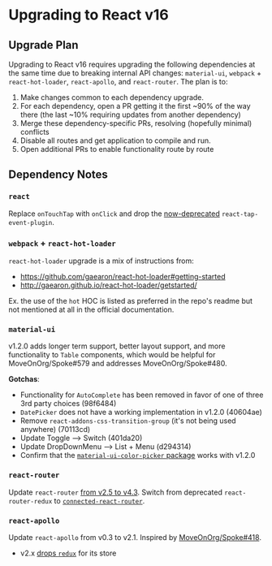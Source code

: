 # Upgrading to React v16

## Upgrade Plan

Upgrading to React v16 requires upgrading the following dependencies at the same time due to breaking internal API changes: `material-ui`, `webpack` + `react-hot-loader`, `react-apollo`, and `react-router`. The plan is to:

1. Make changes common to each dependency upgrade.
2. For each dependency, open a PR getting it the first ~90% of the way there (the last ~10% requiring updates from another dependency)
3. Merge these dependency-specific PRs, resolving (hopefully minimal) conflicts
4. Disable all routes and get application to compile and run.
5. Open additional PRs to enable functionality route by route

## Dependency Notes

### `react`

Replace `onTouchTap` with `onClick` and drop the [now-deprecated](https://github.com/zilverline/react-tap-event-plugin#deprecated) `react-tap-event-plugin`.

### `webpack` + `react-hot-loader`

`react-hot-loader` upgrade is a mix of instructions from:

- https://github.com/gaearon/react-hot-loader#getting-started
- http://gaearon.github.io/react-hot-loader/getstarted/

Ex. the use of the `hot` HOC is listed as preferred in the repo's readme but not mentioned at all in the official documentation.

### `material-ui`

v1.2.0 adds longer term support, better layout support, and more functionality to `Table` components, which would be helpful for MoveOnOrg/Spoke#579 and addresses MoveOnOrg/Spoke#480.

**Gotchas**:

- Functionality for `AutoComplete` has been removed in favor of one of three 3rd party choices (98f6484)
- `DatePicker` does not have a working implementation in v1.2.0 (40604ae)
- Remove `react-addons-css-transition-group` (it's not being used anywhere) (70113cd)
- Update Toggle --> Switch (401da20)
- Update DropDownMenu --> List + Menu (d294314)
- Confirm that the [`material-ui-color-picker` package](https://www.npmjs.com/package/material-ui-color-picker) works with v1.2.0

### `react-router`

Update `react-router` [from v2.5 to v4.3](https://github.com/ReactTraining/react-router/blob/master/packages/react-router/docs/guides/migrating.md).
Switch from deprecated `react-router-redux` to [`connected-react-router`](https://github.com/supasate/connected-react-router).

### `react-apollo`

Update `react-apollo` from v0.3 to v2.1. Inspired by [MoveOnOrg/Spoke#418](https://github.com/MoveOnOrg/Spoke/pull/418).

* v2.x [drops `redux`](https://www.apollographql.com/docs/react/recipes/2.0-migration.html#redux) for its store
